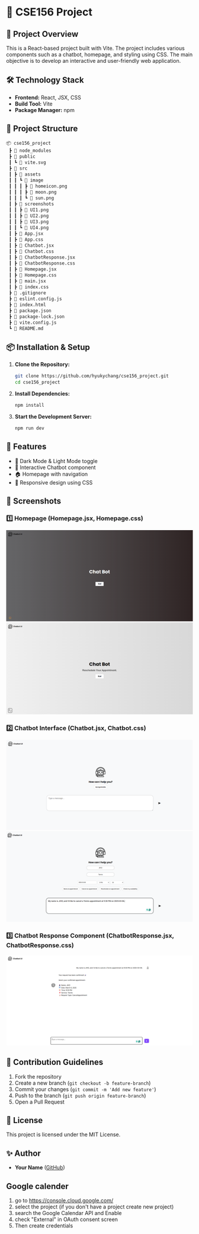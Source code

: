 # 🚀 CSE156 Project

## 📌 Project Overview

This is a React-based project built with Vite. The project includes various components such as a chatbot, homepage, and styling using CSS. The main objective is to develop an interactive and user-friendly web application.

## 🛠 Technology Stack

- **Frontend:** React, JSX, CSS
- **Build Tool:** Vite
- **Package Manager:** npm

## 📂 Project Structure

```
📦 cse156_project
 ┣ 📂 node_modules
 ┣ 📂 public
 ┃ ┗ 📜 vite.svg
 ┣ 📂 src
 ┃ ┣ 📂 assets
 ┃ ┃ ┗ 📂 image
 ┃ ┃ ┃ ┣ 📜 homeicon.png
 ┃ ┃ ┃ ┣ 📜 moon.png
 ┃ ┃ ┃ ┗ 📜 sun.png
 ┃ ┣ 📂 screenshots
 ┃ ┃ ┣ 📜 UI1.png
 ┃ ┃ ┣ 📜 UI2.png
 ┃ ┃ ┣ 📜 UI3.png
 ┃ ┃ ┗ 📜 UI4.png
 ┃ ┣ 📜 App.jsx
 ┃ ┣ 📜 App.css
 ┃ ┣ 📜 Chatbot.jsx
 ┃ ┣ 📜 Chatbot.css
 ┃ ┣ 📜 ChatbotResponse.jsx
 ┃ ┣ 📜 ChatbotResponse.css
 ┃ ┣ 📜 Homepage.jsx
 ┃ ┣ 📜 Homepage.css
 ┃ ┣ 📜 main.jsx
 ┃ ┣ 📜 index.css
 ┣ 📜 .gitignore
 ┣ 📜 eslint.config.js
 ┣ 📜 index.html
 ┣ 📜 package.json
 ┣ 📜 package-lock.json
 ┣ 📜 vite.config.js
 ┗ 📜 README.md
```

## 📦 Installation & Setup

1. **Clone the Repository:**

   ```bash
   git clone https://github.com/hyukychang/cse156_project.git
   cd cse156_project
   ```

2. **Install Dependencies:**

   ```bash
   npm install
   ```

3. **Start the Development Server:**
   ```bash
   npm run dev
   ```

## 🎨 Features

- 🌙 Dark Mode & Light Mode toggle
- 💬 Interactive Chatbot component
- 🏠 Homepage with navigation
- 🎨 Responsive design using CSS

## 📸 Screenshots

### 1️⃣ Homepage (Homepage.jsx, Homepage.css)

![Homepage](src/screenshots/U1.png)
![Homepage](src/screenshots/U2.png)

### 2️⃣ Chatbot Interface (Chatbot.jsx, Chatbot.css)

![Chatbot](src/screenshots/U3.png)
![Chatbot Response](src/screenshots/U4.png)

### 3️⃣ Chatbot Response Component (ChatbotResponse.jsx, ChatbotResponse.css)

![Chatbot Extra](src/screenshots/U5.png)

## 🤝 Contribution Guidelines

1. Fork the repository
2. Create a new branch (`git checkout -b feature-branch`)
3. Commit your changes (`git commit -m 'Add new feature'`)
4. Push to the branch (`git push origin feature-branch`)
5. Open a Pull Request

## 📜 License

This project is licensed under the MIT License.

## ✨ Author

- **Your Name** ([GitHub](https://github.com/your-username))

## Google calender

1. go to https://console.cloud.google.com/
2. select the project (if you don't have a project create new project)
3. search the Google Calendar API and Enable
4. check "External" in OAuth consent screen
5. Then create credentials
